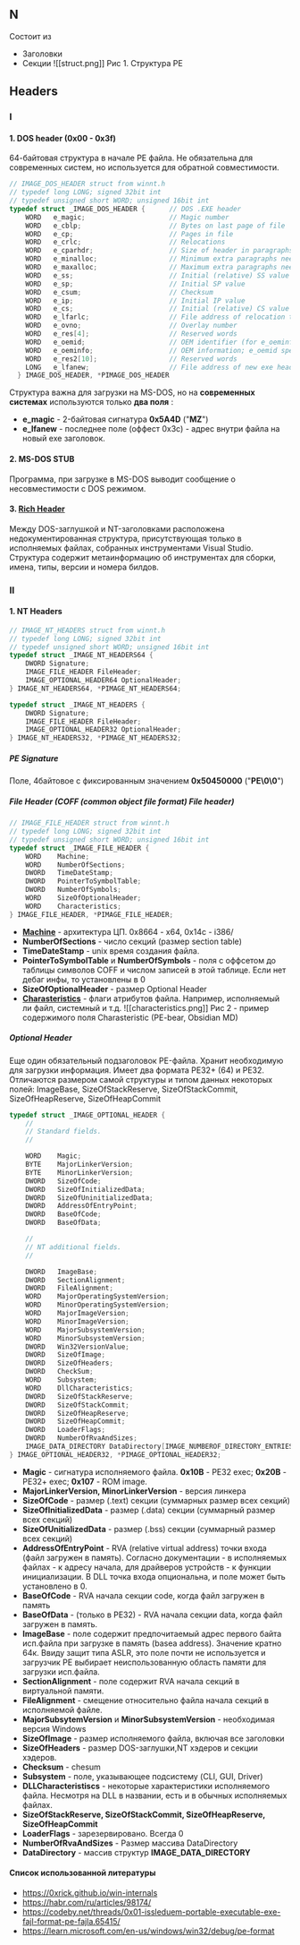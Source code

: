
## N
Состоит из
- Заголовки
- Секции
![[struct.png]]
Рис 1. Структура PE
## Headers
### I
#### 1. DOS header (0x00 - 0x3f)

64-байтовая структура в начале PE файла. Не обязательна для современных систем, но используется для обратной совместимости. 
```c
// IMAGE_DOS_HEADER struct from winnt.h
// typedef long LONG; signed 32bit int
// typedef unsigned short WORD; unsigned 16bit int
typedef struct _IMAGE_DOS_HEADER {      // DOS .EXE header
    WORD   e_magic;                     // Magic number
    WORD   e_cblp;                      // Bytes on last page of file
    WORD   e_cp;                        // Pages in file
    WORD   e_crlc;                      // Relocations
    WORD   e_cparhdr;                   // Size of header in paragraphs
    WORD   e_minalloc;                  // Minimum extra paragraphs needed
    WORD   e_maxalloc;                  // Maximum extra paragraphs needed
    WORD   e_ss;                        // Initial (relative) SS value
    WORD   e_sp;                        // Initial SP value
    WORD   e_csum;                      // Checksum
    WORD   e_ip;                        // Initial IP value
    WORD   e_cs;                        // Initial (relative) CS value
    WORD   e_lfarlc;                    // File address of relocation table
    WORD   e_ovno;                      // Overlay number
    WORD   e_res[4];                    // Reserved words
    WORD   e_oemid;                     // OEM identifier (for e_oeminfo)
    WORD   e_oeminfo;                   // OEM information; e_oemid specific
    WORD   e_res2[10];                  // Reserved words
    LONG   e_lfanew;                    // File address of new exe header
  } IMAGE_DOS_HEADER, *PIMAGE_DOS_HEADER
```
Структура важна для загрузки на MS-DOS, но на **современных системах** используются только **два поля** : 

- **e_magic** - 2-байтовая сигнатура **0x5A4D** ("**MZ**")
- **e_lfanew** - последнее поле (оффест 0x3c) - адрес внутри файла на новый exe заголовок.

#### 2. MS-DOS STUB

Программа, при загрузке в MS-DOS выводит сообщение о несовместимости с DOS режимом.

#### 3. [Rich Header](https://habr.com/ru/articles/98174/)

Между  DOS-заглушкой и NT-заголовками расположена недокументированная структура, присутствующая только в исполняемых файлах, собранных инструментами Visual Studio. Структура содержит метаинформацию об инструментах для сборки, имена, типы, версии и номера билдов.

### II 
#### 1. NT Headers

```c
// IMAGE_NT_HEADERS struct from winnt.h
// typedef long LONG; signed 32bit int
// typedef unsigned short WORD; unsigned 16bit int
typedef struct _IMAGE_NT_HEADERS64 {
    DWORD Signature;
    IMAGE_FILE_HEADER FileHeader;
    IMAGE_OPTIONAL_HEADER64 OptionalHeader;
} IMAGE_NT_HEADERS64, *PIMAGE_NT_HEADERS64;

typedef struct _IMAGE_NT_HEADERS {
    DWORD Signature;
    IMAGE_FILE_HEADER FileHeader;
    IMAGE_OPTIONAL_HEADER32 OptionalHeader;
} IMAGE_NT_HEADERS32, *PIMAGE_NT_HEADERS32;

```
##### PE Signature
Поле, 4байтовое с фиксированным значением **0x50450000** ("**PE\\0\\0**")

##### File Header (COFF (common object file format) File header)
```c
// IMAGE_FILE_HEADER struct from winnt.h
// typedef long LONG; signed 32bit int
// typedef unsigned short WORD; unsigned 16bit int
typedef struct _IMAGE_FILE_HEADER {
    WORD    Machine;
    WORD    NumberOfSections;
    DWORD   TimeDateStamp;
    DWORD   PointerToSymbolTable;
    DWORD   NumberOfSymbols;
    WORD    SizeOfOptionalHeader;
    WORD    Characteristics;
} IMAGE_FILE_HEADER, *PIMAGE_FILE_HEADER;

```
- **[Machine](https://learn.microsoft.com/en-us/windows/win32/debug/pe-format)** - архитектура ЦП. 0x8664 - x64, 0x14c - i386/
- **NumberOfSections** - число секций (размер section table)
- **TimeDateStamp** - unix время создания файла.
- **PointerToSymbolTable** и **NumberOfSymbols** - поля с оффсетом до таблицы символов COFF и числом записей в этой таблице. Если нет дебаг инфы, то установлены в 0
- **SizeOfOptionalHeader** - размер Optional Header
- **[Charasteristics](https://learn.microsoft.com/en-us/windows/win32/debug/pe-format#characteristics)** - флаги атрибутов файла. Например, исполняемый ли файл, системный и т.д.
![[characteristics.png]]
Рис 2 - пример содержимого поля Charasteristic (PE-bear, Obsidian MD)

##### Optional Header
Еще один обязательный подзаголовок PE-файла. Хранит необходимую для загрузки информация. Имеет два формата PE32+ (64) и PE32. Отличаются размером самой структуры и типом данных некоторых полей: ImageBase, SizeOfStackReserve, SizeOfStackCommit, SizeOfHeapReserve, SizeOfHeapCommit
```c
typedef struct _IMAGE_OPTIONAL_HEADER {
    //
    // Standard fields.
    //

    WORD    Magic;
    BYTE    MajorLinkerVersion;
    BYTE    MinorLinkerVersion;
    DWORD   SizeOfCode;
    DWORD   SizeOfInitializedData;
    DWORD   SizeOfUninitializedData;
    DWORD   AddressOfEntryPoint;
    DWORD   BaseOfCode;
    DWORD   BaseOfData;

    //
    // NT additional fields.
    //

    DWORD   ImageBase;
    DWORD   SectionAlignment;
    DWORD   FileAlignment;
    WORD    MajorOperatingSystemVersion;
    WORD    MinorOperatingSystemVersion;
    WORD    MajorImageVersion;
    WORD    MinorImageVersion;
    WORD    MajorSubsystemVersion;
    WORD    MinorSubsystemVersion;
    DWORD   Win32VersionValue;
    DWORD   SizeOfImage;
    DWORD   SizeOfHeaders;
    DWORD   CheckSum;
    WORD    Subsystem;
    WORD    DllCharacteristics;
    DWORD   SizeOfStackReserve;
    DWORD   SizeOfStackCommit;
    DWORD   SizeOfHeapReserve;
    DWORD   SizeOfHeapCommit;
    DWORD   LoaderFlags;
    DWORD   NumberOfRvaAndSizes;
    IMAGE_DATA_DIRECTORY DataDirectory[IMAGE_NUMBEROF_DIRECTORY_ENTRIES];
} IMAGE_OPTIONAL_HEADER32, *PIMAGE_OPTIONAL_HEADER32;
```
- **Magic** - сигнатура исполняемого файла. **0x10B** - PE32 exec; **0x20B** - PE32+ exec; **0x107** - ROM image.
- **MajorLinkerVersion, MinorLinkerVersion** - версия линкера
- **SizeOfCode** - размер (.text) секции (суммарных размер всех секций)
- **SizeOfInitializedData** - размер (.data) секции (суммарный размер всех секций)
- **SizeOfUnitializedData** - размер (.bss) секции (суммарный размер всех секций)
- **AddressOfEntryPoint** - RVA (relative virtual address) точки входа (файл загружен в память). Согласно документации - в исполняемых файлах - к адресу начала, для драйверов устройств - к функции инициализации. В DLL точка входа опциональна, и поле может быть установлено в 0.
- **BaseOfCode** - RVA начала секции code, когда файл загружен в память
- **BaseOfData** - (только в PE32) - RVA начала секции data, когда файл загружен в память.
- **ImageBase** - поле содержит предпочитаемый адрес первого байта исп.файла при загрузке в память (basea address). Значение кратно 64к. Ввиду защит типа ASLR, это поле почти не используется  и загрузчик PE выбирает неиспользованную область памяти для загрузки исп.файла.
- **SectionAlignment** - поле содержит RVA начала секций в виртуальной памяти.
- **FileAlignment** - смещение относительно файла начала секций в исполняемой файле.
- **MajorSubsytemVersion** и **MinorSubsystemVersion** - необходимая версия Windows
- **SizeOfImage** - размер исполняемого файла, включая все заголовки
- **SizeOfHeaders** - размер DOS-заглушки,NT хэдеров и секции хэдеров.
- **Checksum** - chesum
- **Subsystem** - поле, указывающее подсистему (CLI, GUI, Driver)
- **DLLCharacteristiscs** - некоторые характеристики исполняемого файла. Несмотря на DLL в названии, есть и в обычных исполняемых файлах.
- **SizeOfStackReserve, SizeOfStackCommit, SizeOfHeapReserve, SizeOfHeapCommit** 
- **LoaderFlags** - зарезервировано. Всегда 0
- **NumberOfRvaAndSizes** - Размер массива DataDirectory
- **DataDirectory** - массив структур **IMAGE_DATA_DIRECTORY**






####  Список использованной литературы
- https://0xrick.github.io/win-internals
- https://habr.com/ru/articles/98174/
- https://codeby.net/threads/0x01-issleduem-portable-executable-exe-fajl-format-pe-fajla.65415/
- https://learn.microsoft.com/en-us/windows/win32/debug/pe-format



